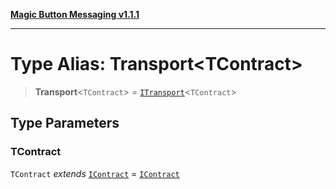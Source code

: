 [**Magic Button Messaging v1.1.1**](../README.md)

***

# Type Alias: Transport\<TContract\>

> **Transport**\<`TContract`\> = [`ITransport`](../interfaces/ITransport.md)\<`TContract`\>

## Type Parameters

### TContract

`TContract` *extends* [`IContract`](../interfaces/IContract.md) = [`IContract`](../interfaces/IContract.md)

